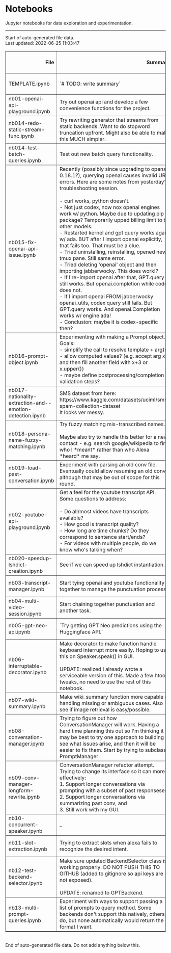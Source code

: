 # Notebooks

Jupyter notebooks for data exploration and experimentation.


---
Start of auto-generated file data.<br/>Last updated: 2022-06-25 11:03:47

<table border="1" class="dataframe">
  <thead>
    <tr style="text-align: right;">
      <th>File</th>
      <th>Summary</th>
      <th>Code Cell Count</th>
      <th>Markdown Cell Count</th>
      <th>Last Modified</th>
      <th>Size</th>
    </tr>
  </thead>
  <tbody>
    <tr>
      <td>TEMPLATE.ipynb</td>
      <td>`# TODO: write summary`</td>
      <td>3</td>
      <td>1</td>
      <td>2021-05-25 21:31:16</td>
      <td>1.30 kb</td>
    </tr>
    <tr>
      <td>nb01-openai-api-playground.ipynb</td>
      <td>Try out openai api and develop a few convenience functions for the project.</td>
      <td>69</td>
      <td>3</td>
      <td>2021-05-08 14:16:31</td>
      <td>53.58 kb</td>
    </tr>
    <tr>
      <td>nb014-redo-static-stream-func.ipynb</td>
      <td>Try rewriting generator that streams from static backends. Want to do stopword truncation upfront. Might also be able to make this MUCH simpler.</td>
      <td>13</td>
      <td>2</td>
      <td>2022-05-09 20:59:57</td>
      <td>15.84 kb</td>
    </tr>
    <tr>
      <td>nb014-test-batch-queries.ipynb</td>
      <td>Test out new batch query functionality.</td>
      <td>25</td>
      <td>4</td>
      <td>2022-04-18 20:48:26</td>
      <td>67.54 kb</td>
    </tr>
    <tr>
      <td>nb015-fix-openai-api-issue.ipynb</td>
      <td>Recently (possibly since upgrading to openai 0.18.1?), querying openai causes invalid URL errors. Here are some notes from yesterday's troubleshooting session.<br/><br/>- curl works, python doesn't.<br/>- Not just codex, now nox openai engines work w/ python. Maybe due to updating pip package? Temporarily upped billing limit to try other models.<br/>- Restarted kernel and gpt query works again w/ ada. BUT after I import openai explicitly, that fails too. That must be a clue.<br/>- Tried uninstalling, reinstalling, opened new tmux pane. Still same error.<br/>- Tried deleting 'openai' object and then importing jabberwocky. This does work!?<br/>- If I re-import openai after that, GPT.query still works. But openai.completion while codex does not.<br/>- If I import openai FROM jabberwocky openai_utils, codex query still fails. But GPT.query works. And openai.Completion works w/ engine ada!<br/>- Conclusion: maybe it is codex-specific then?</td>
      <td>146</td>
      <td>16</td>
      <td>2022-05-09 20:53:26</td>
      <td>1.58 mb</td>
    </tr>
    <tr>
      <td>nb016-prompt-object.ipynb</td>
      <td>Experimenting with making a Prompt object. Goals:<br/>- simplify the call to resolve template + arg(s)<br/>- allow computed values? (e.g. accept arg x and then fill another field with x+3 or x.upper()}<br/>- maybe define postprocessing/completion validation steps?</td>
      <td>65</td>
      <td>7</td>
      <td>2022-05-27 15:41:34</td>
      <td>66.36 kb</td>
    </tr>
    <tr>
      <td>nb017-nationality-extraction-and--emotion-detection.ipynb</td>
      <td>SMS dataset from here:<br/>https://www.kaggle.com/datasets/uciml/sms-spam-collection-dataset<br/>It looks ver messy.</td>
      <td>96</td>
      <td>7</td>
      <td>2022-05-28 17:44:03</td>
      <td>527.64 kb</td>
    </tr>
    <tr>
      <td>nb018-persona-name-fuzzy-matching.ipynb</td>
      <td>Try fuzzy matching mis-transcribed names. <br/><br/>Maybe also try to handle this better for a new contact - e.g. search google/wikipedia to find who I *meant* rather than who Alexa *heard* me say.</td>
      <td>36</td>
      <td>4</td>
      <td>2022-06-08 20:31:55</td>
      <td>104.28 kb</td>
    </tr>
    <tr>
      <td>nb019-load-past-conversation.ipynb</td>
      <td>Experiment with parsing an old conv file. Eventually could allow resuming an old conv, although that may be out of scope for this round.</td>
      <td>20</td>
      <td>2</td>
      <td>2022-06-09 20:33:22</td>
      <td>65.84 kb</td>
    </tr>
    <tr>
      <td>nb02-youtube-api-playground.ipynb</td>
      <td>Get a feel for the youtube transcript API. Some questions to address:<br/><br/>- Do all/most videos have transcripts available?<br/>- How good is transcript quality?<br/>- How long are time chunks? Do they correspond to sentence start/ends?<br/>- For videos with multiple people, do we know who's talking when?</td>
      <td>144</td>
      <td>6</td>
      <td>2021-05-08 14:16:31</td>
      <td>348.91 kb</td>
    </tr>
    <tr>
      <td>nb020-speedup-lshdict-creation.ipynb</td>
      <td>See if we can speed up lshdict instantiation.</td>
      <td>36</td>
      <td>6</td>
      <td>2022-06-19 16:59:18</td>
      <td>53.99 kb</td>
    </tr>
    <tr>
      <td>nb03-transcript-manager.ipynb</td>
      <td>Start tying openai and youtube functionality together to manage the punctuation process.</td>
      <td>138</td>
      <td>3</td>
      <td>2021-05-11 20:56:59</td>
      <td>182.56 kb</td>
    </tr>
    <tr>
      <td>nb04-multi-video-session.ipynb</td>
      <td>Start chaining together punctuation and another task.</td>
      <td>20</td>
      <td>1</td>
      <td>2021-05-18 21:19:27</td>
      <td>28.45 kb</td>
    </tr>
    <tr>
      <td>nb05-gpt-neo-api.ipynb</td>
      <td>`Try getting GPT Neo predictions using the Huggingface API.`</td>
      <td>14</td>
      <td>1</td>
      <td>2021-06-07 21:07:19</td>
      <td>18.28 kb</td>
    </tr>
    <tr>
      <td>nb06-interruptable-decorator.ipynb</td>
      <td>Make decorator to make function handle keyboard interrupt more easily. Hoping to use this on Speaker.speak() in GUI.<br/><br/>UPDATE: realized I already wrote a serviceable version of this. Made a few htools tweaks, no need to use the rest of this notebook.</td>
      <td>18</td>
      <td>2</td>
      <td>2021-05-29 18:36:28</td>
      <td>12.41 kb</td>
    </tr>
    <tr>
      <td>nb07-wiki-summary.ipynb</td>
      <td>Make wiki_summary function more capable of handling missing or ambiguous cases. Also see if image retrieval is easy/possible.</td>
      <td>50</td>
      <td>3</td>
      <td>2021-07-04 13:51:04</td>
      <td>48.10 kb</td>
    </tr>
    <tr>
      <td>nb08-conversation-manager.ipynb</td>
      <td>Trying to figure out how ConversationManager will work. Having a hard time planning this out so I'm thinking it may be best to try one approach to building it, see what issues arise, and then it will be easier to fix them. Start by trying to subclass PromptManager.</td>
      <td>56</td>
      <td>4</td>
      <td>2021-06-25 20:41:44</td>
      <td>66.47 kb</td>
    </tr>
    <tr>
      <td>nb09-conv-manager-longform-rewrite.ipynb</td>
      <td>ConversationManager refactor attempt. Trying to change its interface so it can more effectively:<br/>1. Support longer conversations via prompting with a subset of past responseses,<br/>2. Support longer conversations via summarizing past conv, and<br/>3. Still work with my GUI.</td>
      <td>64</td>
      <td>3</td>
      <td>2021-08-04 20:02:18</td>
      <td>92.85 kb</td>
    </tr>
    <tr>
      <td>nb10-concurrent-speaker.ipynb</td>
      <td>_</td>
      <td>36</td>
      <td>4</td>
      <td>2021-08-31 20:28:54</td>
      <td>38.01 kb</td>
    </tr>
    <tr>
      <td>nb11-slot-extraction.ipynb</td>
      <td>Trying to extract slots when alexa fails to recognize the desired intent.</td>
      <td>29</td>
      <td>6</td>
      <td>2022-03-26 14:17:49</td>
      <td>142.44 kb</td>
    </tr>
    <tr>
      <td>nb12-test-backend-selector.ipynb</td>
      <td>Make sure updated BackendSelector class is working properly. DO NOT PUSH THIS TO GITHUB (added to gitignore so api keys are not exposed).<br/><br/>UPDATE: renamed to GPTBackend.</td>
      <td>79</td>
      <td>7</td>
      <td>2022-04-08 21:26:53</td>
      <td>121.99 kb</td>
    </tr>
    <tr>
      <td>nb13-multi-prompt-queries.ipynb</td>
      <td>Experiment with ways to support passing a list of prompts to query method. Some backends don't support this natively, others do, but none automatically would return the format I want.</td>
      <td>136</td>
      <td>7</td>
      <td>2022-04-14 20:43:18</td>
      <td>194.95 kb</td>
    </tr>
  </tbody>
</table>
<br/>End of auto-generated file data. Do not add anything below this.

